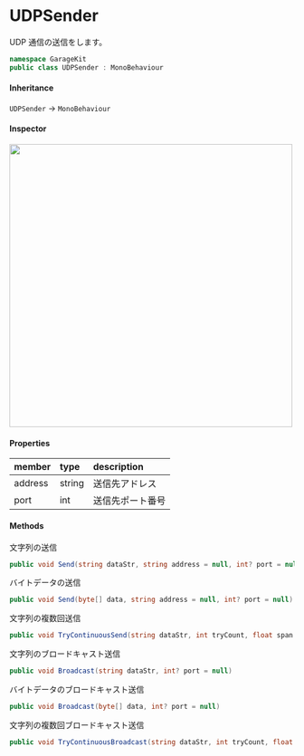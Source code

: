 # UDPSender

UDP 通信の送信をします。

```csharp
namespace GarageKit
public class UDPSender : MonoBehaviour
```

#### Inheritance

`UDPSender` -> `MonoBehaviour`

#### Inspector

<img src="~/image/script_reference/udpsender_inspector.png" width="500px"/>

#### Properties

|member|type|description|
|:--|:--|:--|
|address|string|送信先アドレス|
|port|int|送信先ポート番号|

#### Methods

文字列の送信
```csharp
public void Send(string dataStr, string address = null, int? port = null)
```

バイトデータの送信
```csharp
public void Send(byte[] data, string address = null, int? port = null)
```

文字列の複数回送信
```csharp
public void TryContinuousSend(string dataStr, int tryCount, float span = 0.1f, string address = null, int? port = null)
```

文字列のブロードキャスト送信
```csharp
public void Broadcast(string dataStr, int? port = null)
```

バイトデータのブロードキャスト送信
```csharp
public void Broadcast(byte[] data, int? port = null)
```

文字列の複数回ブロードキャスト送信
```csharp
public void TryContinuousBroadcast(string dataStr, int tryCount, float span = 0.1f, int? port = null)
```
